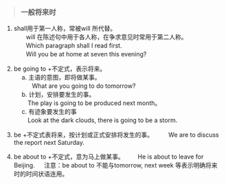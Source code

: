 >### 一般将来时
 	
1. shall用于第一人称，常被will 所代替。 <br>
　　will 在陈述句中用于各人称，在争求意见时常用于第二人称。 <br>
　　Which paragraph shall I read first. <br>
　　Will you be at home at seven this evening? <br>

2. be going to +不定式，表示将来。 <br>
　 a. 主语的意图，即将做某事。 <br>
　　　What are you going to do tomorrow? <br>
　 b. 计划，安排要发生的事。 <br>
　　 The play is going to be produced next month。 <br>
　 c. 有迹象要发生的事 <br>
　　 Look at the dark clouds, there is going to be a storm. <br>

3. be +不定式表将来，按计划或正式安排将发生的事。
　　 We are to discuss the report next Saturday.

4. be about to +不定式，意为马上做某事。
　　He is about to leave for Beijing.
　 注意：be about to 不能与tomorrow, next week 等表示明确将来时的时间状语连用。
